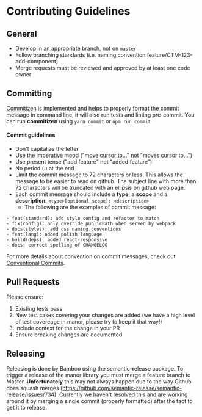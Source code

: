 # Contributing Guidelines

## General

* Develop in an appropriate branch, not on `master`
* Follow branching standards (i.e. naming convention feature/CTM-123-add-component)
* Merge requests must be reviewed and approved by at least one code owner

## Committing

[Commitizen](https://github.com/commitizen/cz-cli) is implemented and helps to properly format the commit message 
in command line, it will also run tests and linting pre-commit. You can run **commitizen** using ```yarn commit``` or ```npm run commit``` 

#### Commit guidelines
* Don't capitalize the letter
* Use the imperative mood ("move cursor to..." not "moves cursor to...")
* Use present tense ("add feature" not "added feature")
* No period (.) at the end
* Limit the commit message to 72 characters or less. This allows the message to be easier to read on github. 
The subject line with more than 72 characters will be truncated with an ellipsis on github web page.
* Each commit message should include a **type**, a **scope** and a **description**: ``<type>[optional scope]: <description>``
	* The following are the examples of commit message: 

```
- feat(standard): add style config and refactor to match  
- fix(config): only override publicPath when served by webpack    
- docs(styles): add css naming conventions 
- feat(lang): added polish language
- build(deps): added react-responsive
- docs: correct spelling of CHANGELOG
```
For more details about convention on commit messages, check out [Conventional Commits](https://www.conventionalcommits.org/en/v1.0.0-beta.3/).

## Pull Requests

Please ensure:

1. Existing tests pass
2. New test cases covering your changes are added (we have a high level of test covereage in manor, please try to keep it that way!)
3. Include context for the change in your PR
4. Ensure breaking changes are documented 

## Releasing
Releasing is done by Bamboo using the semantic-release package. To trigger a release of the manor library you must merge 
a feature branch to Master. **Unfortunately** this may not always happen due to the way Github does squash merges 
(https://github.com/semantic-release/semantic-release/issues/734). Currently we haven't resolved this and are working around 
it by merging a single commit (properly formatted) after the fact to get it to release.
